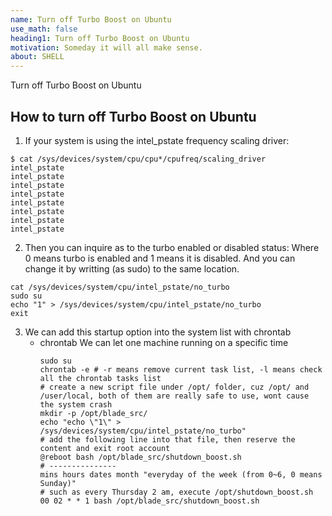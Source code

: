 ```yaml
---
name: Turn off Turbo Boost on Ubuntu
use_math: false
heading1: Turn off Turbo Boost on Ubuntu
motivation: Someday it will all make sense.
about: SHELL
--- 
```


Turn off Turbo Boost on Ubuntu

## How to turn off Turbo Boost on Ubuntu

1. If your system is using the intel\_pstate frequency scaling driver:
```shell
$ cat /sys/devices/system/cpu/cpu*/cpufreq/scaling_driver
intel_pstate
intel_pstate
intel_pstate
intel_pstate
intel_pstate
intel_pstate
intel_pstate
intel_pstate
```

2. Then you can inquire as to the turbo enabled or disabled status:
   Where 0 means turbo is enabled and 1 means it is disabled. And you can change it by writting (as sudo) to the same location.
```shell
cat /sys/devices/system/cpu/intel_pstate/no_turbo
sudo su
echo "1" > /sys/devices/system/cpu/intel_pstate/no_turbo
exit
``` 

3. We can add this startup option into the system list with chrontab
	* chrontab
		We can let one machine running on a specific time
		```shell
		sudo su
		chrontab -e # -r means remove current task list, -l means check all the chrontab tasks list
		# create a new script file under /opt/ folder, cuz /opt/ and /user/local, both of them are really safe to use, wont cause the system crash
		mkdir -p /opt/blade_src/
		echo "echo \"1\" > /sys/devices/system/cpu/intel_pstate/no_turbo"
		# add the following line into that file, then reserve the content and exit root account
		@reboot bash /opt/blade_src/shutdown_boost.sh
		# ---------------
		mins hours dates month "everyday of the week (from 0~6, 0 means Sunday)"
		# such as every Thursday 2 am, execute /opt/shutdown_boost.sh
		00 02 * * 1 bash /opt/blade_src/shutdown_boost.sh
		```
